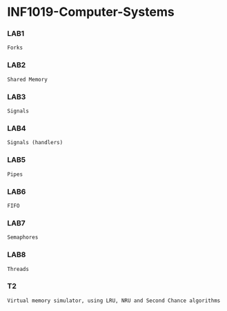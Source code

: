 # INF1019-Computer-Systems

### LAB1
    Forks
### LAB2
    Shared Memory
### LAB3
    Signals
### LAB4
    Signals (handlers)
### LAB5
    Pipes
### LAB6
    FIFO
### LAB7
    Semaphores
### LAB8
    Threads
### T2
    Virtual memory simulator, using LRU, NRU and Second Chance algorithms
